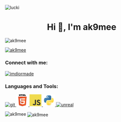 ![lucki](https://user-images.githubusercontent.com/112445400/236647103-eb1ff340-9651-429c-aee7-f1a7783a3fde.gif)

<h1 align="center">Hi 👋, I'm ak9mee</h1>
<p align="left"> <img src="https://komarev.com/ghpvc/?username=ak9mee&label=Profile%20views&color=0e75b6&style=flat" alt="ak9mee" /> </p>

<p align="left"> <a href="https://github.com/ryo-ma/github-profile-trophy"><img src="https://github-profile-trophy.vercel.app/?username=ak9mee" alt="ak9mee" /></a> </p>

<h3 align="left">Connect with me:</h3>
<p align="left">
<a href="https://instagram.com/imdiormade" target="blank"><img align="center" src="https://raw.githubusercontent.com/rahuldkjain/github-profile-readme-generator/master/src/images/icons/Social/instagram.svg" alt="imdiormade" height="30" width="40" /></a>
</p>

<h3 align="left">Languages and Tools:</h3>
<p align="left"> <a href="https://git-scm.com/" target="_blank" rel="noreferrer"> <img src="https://www.vectorlogo.zone/logos/git-scm/git-scm-icon.svg" alt="git" width="40" height="40"/> </a> <a href="https://www.w3.org/html/" target="_blank" rel="noreferrer"> <img src="https://raw.githubusercontent.com/devicons/devicon/master/icons/html5/html5-original-wordmark.svg" alt="html5" width="40" height="40"/> </a> <a href="https://developer.mozilla.org/en-US/docs/Web/JavaScript" target="_blank" rel="noreferrer"> <img src="https://raw.githubusercontent.com/devicons/devicon/master/icons/javascript/javascript-original.svg" alt="javascript" width="40" height="40"/> </a> <a href="https://www.python.org" target="_blank" rel="noreferrer"> <img src="https://raw.githubusercontent.com/devicons/devicon/master/icons/python/python-original.svg" alt="python" width="40" height="40"/> </a> <a href="https://unrealengine.com/" target="_blank" rel="noreferrer"> <img src="https://raw.githubusercontent.com/kenangundogan/fontisto/036b7eca71aab1bef8e6a0518f7329f13ed62f6b/icons/svg/brand/unreal-engine.svg" alt="unreal" width="40" height="40"/> </a> </p>

<p><img align="left" src="https://github-readme-stats.vercel.app/api/top-langs?username=ak9mee&show_icons=true&locale=en&layout=compact" alt="ak9mee" /></p>

<p>&nbsp;<img align="center" src="https://github-readme-stats.vercel.app/api?username=ak9mee&show_icons=true&locale=en" alt="ak9mee" /></p>
